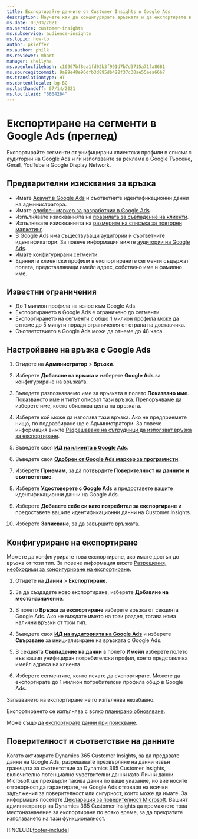 ```yaml
---
title: Експортирайте данните от Customer Insights в Google Ads
description: Научете как да конфигурирате връзката и да експортирате в Google Ads.
ms.date: 03/03/2021
ms.service: customer-insights
ms.subservice: audience-insights
ms.topic: how-to
author: pkieffer
ms.author: philk
ms.reviewer: mhart
manager: shellyha
ms.openlocfilehash: c16967bf8ea1fd02b3f991d7b7d3715a71fa8681
ms.sourcegitcommit: 9a99e48e96dfb3d895db428f37c30ae55eea66b7
ms.translationtype: HT
ms.contentlocale: bg-BG
ms.lasthandoff: 07/14/2021
ms.locfileid: "6604264"
---
```

# <a name="export-segments-to-google-ads-preview"></a>Експортиране на сегменти в Google Ads (преглед)

Експортирайте сегменти от унифицирани клиентски профили в списък с аудитории на Google Ads и ги използвайте за реклама в Google Търсене, Gmail, YouTube и Google Display Network. 

## <a name="prerequisites-for-connection"></a>Предварителни изисквания за връзка

-   Имате [Акаунт в Google Ads](https://ads.google.com/) и съответните идентификационни данни на администратора.
-   Имате [одобрен маркер за разработчик в Google Ads](https://developers.google.com/google-ads/api/docs/first-call/dev-token). 
-   Изпълнявате изискванията на [правилата за съвпадение на клиенти](https://support.google.com/adspolicy/answer/6299717).
-   Изпълнявате изискванията на [размерите на списъка за повторен маркетинг](https://support.google.com/google-ads/answer/7558048).
-   В Google Ads има съществуващи аудитории и съответните идентификатори. За повече информация вижте [аудитории на Google Ads](https://support.google.com/google-ads/answer/7558048?hl=en#:~:text=Audience%20lists%20is%20a%20section,Display%20Network%20through%20remarketing%20campaigns.).
-   Имате [конфигурирани сегменти](segments.md).
-   Единните клиентски профили в експортираните сегменти съдържат полета, представляващи имейл адрес, собствено име и фамилно име.

## <a name="known-limitations"></a>Известни ограничения

- До 1 милион профила на износ към Google Ads.
- Експортирането в Google Ads е ограничено до сегменти.
- Експортирането на сегменти с общо 1 милион профила може да отнеме до 5 минути поради ограничения от страна на доставчика. 
- Съответствието в Google Ads може да отнеме до 48 часа.

## <a name="set-up-connection-to-google-ads"></a>Настройване на връзка с Google Ads

1. Отидете на **Администратор** > **Връзки**.

1. Изберете **Добавяне на връзка** и изберете **Google Ads** за конфигуриране на връзката.

1. Въведете разпознаваемо име за връзката в полето **Показвано име**. Показваното име и типът описват тази връзка. Препоръчваме да изберете име, което обяснява целта на връзката.

1. Изберете кой може да използва тази връзка. Ако не предприемете нищо, по подразбиране ще е Администратори. За повече информация вижте [Разрешаване на сътрудници да използват връзка за експортиране](connections.md#allow-contributors-to-use-a-connection-for-exports).

1. Въведете своя **[ИД на клиента в Google Ads](https://support.google.com/google-ads/answer/1704344)**.

1. Въведете своя **[Одобрен от Google Ads маркер за програмисти](https://developers.google.com/google-ads/api/docs/first-call/dev-token)**.

1. Изберете **Приемам**, за да потвърдите **Поверителност на данните и съответствие**.

1. Изберете **Удостоверете с Google Ads** и предоставете вашите идентификационни данни на Google Ads.

1. Изберете **Добавете себе си като потребител за експортиране** и предоставете вашите идентификационни данни на Customer Insights.

1. Изберете **Записване**, за да завършите връзката. 

## <a name="configure-an-export"></a>Конфигуриране на експортиране

Можете да конфигурирате това експортиране, ако имате достъп до връзка от този тип. За повече информация вижте [Разрешения, необходими за конфигуриране на експортиране](export-destinations.md#set-up-a-new-export).

1. Отидете на **Данни** > **Експортиране**.

1. За да създадете ново експортиране, изберете **Добавяне на местоназначение**.

1. В полето **Връзка за експортиране** изберете връзка от секцията Google Ads. Ако не виждате името на този раздел, тогава няма налични връзки от този тип.

1. Въведете своя **[ИД на аудиторията на Google Ads](https://support.google.com/google-ads/answer/7558048?hl=en#:~:text=Audience%20lists%20is%20a%20section,Display%20Network%20through%20remarketing%20campaigns.)** и изберете **Свързване** за инициализиране на връзката с Google Ads.

1. В секцията **Съвпадение на данни** в полето **Имейл** изберете полето във вашия унифициран потребителски профил, което представлява имейл адреса на клиента.

1. Изберете сегментите, които искате да експортирате. Можете да експортирате до 1 милион потребителски профила общо в Google Ads.

Запазването на експортиране не го изпълнява незабавно.

Експортирането се изпълнява с всяко [планирано обновяване](system.md#schedule-tab). 

Може също [да експортирате данни при поискване](export-destinations.md#run-exports-on-demand). 

## <a name="data-privacy-and-compliance"></a>Поверителност и съответствие на данните

Когато активирате Dynamics 365 Customer Insights, за да предавате данни на Google Ads, разрешавате прехвърляне на данни извън границата за съответствие за Dynamics 365 Customer Insights, включително потенциално чувствителни данни като Лични данни. Microsoft ще прехвърли такива данни по ваше указание, но вие носите отговорност да гарантирате, че Google Ads отговаря на всички задължения за поверителност или сигурност, които може да имате. За информация посетете [Декларация за поверителност Microsoft](https://go.microsoft.com/fwlink/?linkid=396732).
Вашият администратор на Dynamics 365 Customer Insights да премахнете това местоназначение за експортиране по всяко време, за да прекратите използването на тази функционалност.


[!INCLUDE[footer-include](../includes/footer-banner.md)]
